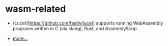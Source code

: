 # wasm-related

* (Lucet)[https://github.com/fastly/lucet] supports running WebAssembly programs written in C (via clang), Rust, and AssemblyScrip

* [more...](https://github.com/appcypher/awesome-wasm-langs)
